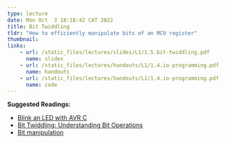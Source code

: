 ```yaml
---
type: lecture
date: Mon Oct  3 18:18:42 CAT 2022
title: Bit Twiddling
tldr: "How to efficiently manipulate bits of an MCU register"
thumbnail: 
links: 
    - url: /static_files/lectures/slides/L1/1.5.bit-twiddling.pdf
      name: slides
    - url: /static_files/lectures/handouts/L1/1.4.io-programming.pdf
      name: handouts
    - url: /static_files/lectures/handouts/L1/1.4.io-programming.pdf
      name: code
---
```

**Suggested Readings:**

- [Blink an LED with AVR C](https://www.newbiehack.com/microcontrollerledblink.aspx)
- [Bit Twiddling: Understanding Bit Operations](https://www.codementor.io/@erikeidt/bit-twiddling-understanding-bit-operations-iqj68ynb7)
- [Bit manipulation](https://www.avrfreaks.net/forum/tut-c-bit-manipulation-aka-programming-101?page=all)

